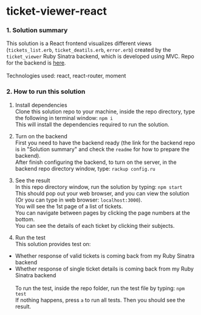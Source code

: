 # ticket-viewer-react

### 1. Solution summary
This solution is a React frontend visualizes different views (`tickets_list.erb`, `ticket_deatils.erb`, `error.erb`) created by the `ticket_viewer` Ruby Sinatra backend, which is developed using MVC. Repo for the backend is [here](https://github.com/allen0lee/ticket_viewer). <br /><br />
Technologies used: react, react-router, moment

### 2. How to run this solution
1. Install dependencies<br />
Clone this solution repo to your machine, inside the repo directory, type the following in terminal window: `npm i`<br />
This will install the dependencies required to run the solution.

2. Turn on the backend<br />
First you need to have the backend ready (the link for the backend repo is in "Solution summary" and check the `readme` for how to prepare the backend).<br />
After finish configuring the backend, to turn on the server, in the backend repo directory window, type: `rackup config.ru`

3. See the result<br /> 
In this repo directory window, run the solution by typing: `npm start`<br />
This should pop out your web browser, and you can view the solution (Or you can type in web browser: `localhost:3000`).<br />
You will see the 1st page of a list of tickets.<br />
You can navigate between pages by clicking the page numbers at the bottom.<br />
You can see the details of each ticket by clicking their subjects.

4. Run the test<br />
This solution provides test on:
* Whether response of valid tickets is coming back from my Ruby Sinatra backend
* Whether response of single ticket details is coming back from my Ruby Sinatra backend
<br /><br />
To run the test, inside the repo folder, run the test file by typing: `npm test`<br />
If nothing happens, press `a` to run all tests. Then you should see the result.